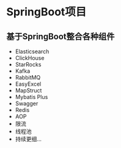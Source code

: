 # SpringBoot项目
## 基于SpringBoot整合各种组件
- Elasticsearch
- ClickHouse
- StarRocks
- Kafka
- RabbitMQ
- EasyExcel
- MapStruct
- Mybatis Plus
- Swagger
- Redis
- AOP
- 限流
- 线程池
- 持续更细...

